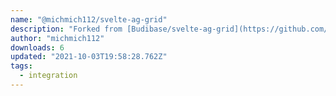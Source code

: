 ```yaml
---
name: "@michmich112/svelte-ag-grid"
description: "Forked from [Budibase/svelte-ag-grid](https://github.com/Budibase/svelte-ag-grid)"
author: "michmich112"
downloads: 6
updated: "2021-10-03T19:58:28.762Z"
tags: 
  - integration
---
```

